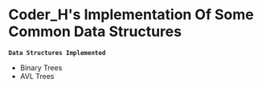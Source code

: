 # Coder_H's Implementation Of Some Common Data Structures
**`Data Structures Implemented`**
* Binary Trees
* AVL Trees
